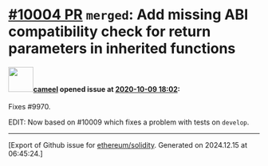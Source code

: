 # [\#10004 PR](https://github.com/ethereum/solidity/pull/10004) `merged`: Add missing ABI compatibility check for return parameters in inherited functions

#### <img src="https://avatars.githubusercontent.com/u/137030?v=4" width="50">[cameel](https://github.com/cameel) opened issue at [2020-10-09 18:02](https://github.com/ethereum/solidity/pull/10004):

Fixes #9970.

EDIT: Now based on #10009 which fixes a problem with tests on `develop`. 




-------------------------------------------------------------------------------



[Export of Github issue for [ethereum/solidity](https://github.com/ethereum/solidity). Generated on 2024.12.15 at 06:45:24.]
